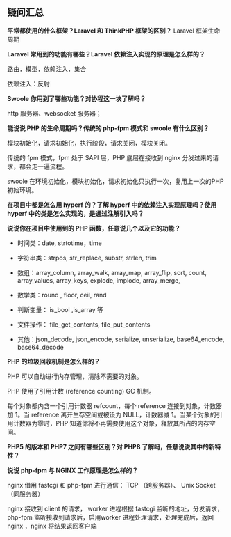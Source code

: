 ## 疑问汇总



**平常都使用的什么框架？Laravel 和 ThinkPHP 框架的区别？** Laravel 框架生命周期



**Laravel 常用到的功能有哪些？Laravel 依赖注入实现的原理是怎么样的？**

路由，模型，依赖注入，集合

依赖注入：反射



**Swoole 你用到了哪些功能？对协程这一块了解吗？**

http 服务器、websocket 服务器；



**能说说 PHP 的生命周期吗？传统的 php-fpm 模式和 swoole 有什么区别？**

模块初始化，请求初始化，执行阶段，请求关闭，模块关闭。

传统的 fpm 模式，fpm 处于 SAPI 层，PHP 底层在接收到 nginx 分发过来的请求，都会走一遍流程。

swoole 在环境初始化，模块初始化，请求初始化只执行一次，复用上一次的PHP初始环境。



**在项目中都是怎么用 hyperf 的？了解 hyperf 中的依赖注入实现原理吗？使用 hyperf 中的类是怎么实现的，是通过注解引入吗？**







**说说你在项目中使用到的 PHP 函数，任意说几个以及它的功能？**

- 时间类：date, strtotime，time

- 字符串类：strpos, str_replace, substr, strlen, trim

- 数组：array_column, array_walk, array_map, array_flip, sort, count, array_values, array_keys, explode, implode, array_merge,

- 数学类：round , floor, ceil, rand

- 判断变量： is_bool ,is_array 等

- 文件操作： file_get_contents, file_put_contents

- 其他：json_decode, json_encode, serialize, unserialize, base64_encode, base64_decode







**PHP 的垃圾回收机制是怎么样的？**

PHP 可以自动进行内存管理，清除不需要的对象。

PHP 使用了引用计数 (reference counting) GC 机制。

每个对象都内含一个引用计数器 refcount，每个 reference 连接到对象，计数器加 1。当 reference 离开生存空间或被设为 NULL，计数器减 1。当某个对象的引用计数器为零时，PHP 知道你将不再需要使用这个对象，释放其所占的内存空间。







**PHP5 的版本和 PHP7 之间有哪些区别？对 PHP8 了解吗，任意说说其中的新特性？**







**说说 php-fpm 与 NGINX 工作原理是怎么样的？**

nginx 借用 fastcgi 和 php-fpm 进行通信： TCP （跨服务器）、 Unix Socket （同服务器）

nginx 接收到 client 的请求， worker 进程根据 fastcgi 监听的地址，分发请求，php-fpm 监听接收到请求后，启用worker 进程处理请求，处理完成后，返回nginx ，nginx 将结果返回客户端